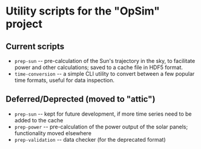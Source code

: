 # Utility scripts for the "OpSim" project

## Current scripts

* `prep-sun` -- pre-calculation of the Sun's trajectory in the sky, to facilitate power and other calculations; saved to a cache file in HDF5 format.
* `time-conversion` -- a simple CLI utility to convert between a few popular time formats, useful for data inspection.

## Deferred/Deprected (moved to "attic")

* `prep-sun` -- kept for future development, if more time series need to be added to the cache
* `prep-power` -- pre-calculation of the power output of the solar panels; functionality moved elsewhere
* `prep-validation` -- data checker (for the deprecated format)